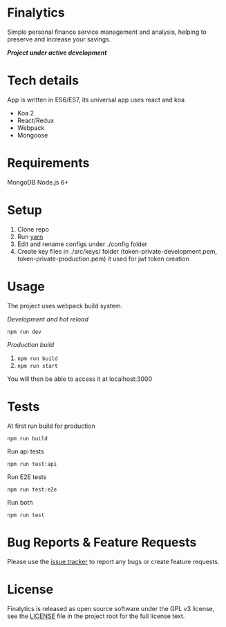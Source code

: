 # Finalytics

Simple personal finance service management and analysis, helping to preserve and increase your savings.

***Project under active development***

# Tech details
App is written in ES6/ES7, its universal app uses react and koa

 - Koa 2
 - React/Redux
 - Webpack
 - Mongoose

# Requirements

MongoDB
Node.js 6+

# Setup

 1. Clone repo
 2. Run [yarn](https://yarnpkg.com)
 3. Edit and rename configs under ./config folder
 4. Create key files in ./src/keys/ folder (token-private-development.pem, token-private-production.pem) it used for jwt token creation

# Usage

The project uses webpack build system.

*Development and hot reload*

    npm run dev

*Production build*

 1. `npm run build`
 2. `npm run start`

You will then be able to access it at localhost:3000

# Tests

At first run build for production

    npm run build

Run api tests

    npm run test:api
Run E2E tests

    npm run test:e2e

Run both

    npm run test

# Bug Reports & Feature Requests

Please use the [issue tracker](https://github.com/rvboris/finalytics/issues) to report any bugs or create feature requests.

# License

Finalytics is released as open source software under the GPL v3 license, see the [LICENSE](https://github.com/rvboris/finalytics/blob/master/LICENSE.txt) file in the project root for the full license text.
